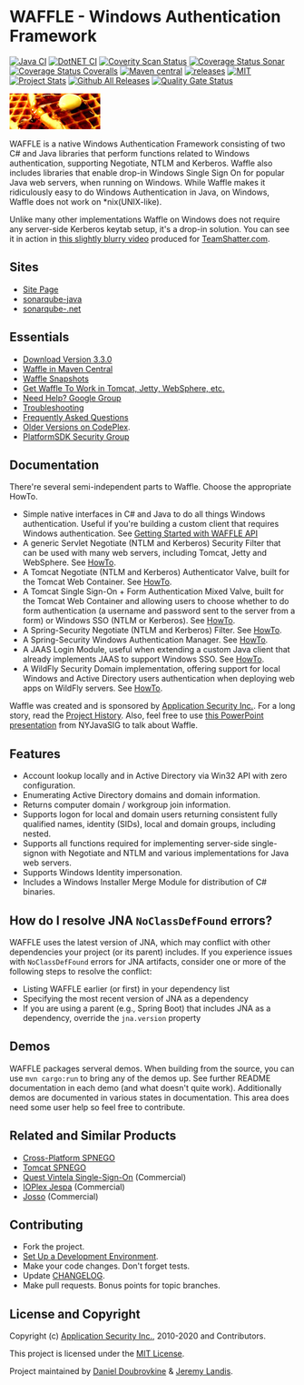 WAFFLE - Windows Authentication Framework
=========================================

[![Java CI](https://github.com/Waffle/waffle/workflows/Java%20CI/badge.svg)](https://github.com/Waffle/waffle/actions?query=workflow%3A%22Java+CI%22)
[![DotNET CI](https://github.com/Waffle/waffle/workflows/DotNET/badge.svg)](https://github.com/Waffle/waffle/workflows/DotNET)
[![Coverity Scan Status](https://scan.coverity.com/projects/22153/badge.svg)](https://scan.coverity.com/projects/22153)
[![Coverage Status Sonar](https://sonarcloud.io/api/project_badges/measure?project=Waffle_waffle&metric=coverage)](https://sonarcloud.io/component_measures?id=Waffle_waffle&metric=coverage)
[![Coverage Status Coveralls](https://coveralls.io/repos/Waffle/waffle/badge.svg?branch=master&service=github)](https://coveralls.io/github/Waffle/waffle?branch=master)
[![Maven central](https://maven-badges.herokuapp.com/maven-central/com.github.waffle/waffle-jna/badge.svg)](https://maven-badges.herokuapp.com/maven-central/com.github.waffle/waffle-jna)
[![releases](https://img.shields.io/github/v/release/Waffle/waffle)](https://github.com/Waffle/waffle/releases/tag/waffle-parent-2.3.0)
[![MIT](https://img.shields.io/badge/license-MIT-blue.svg)](https://opensource.org/licenses/MIT)
[![Project Stats](https://www.openhub.net/p/waffle/widgets/project_thin_badge.gif)](https://www.openhub.net/p/waffle)
[![Github All Releases](https://img.shields.io/github/downloads/Waffle/waffle/total.svg)](https://github.com/Waffle/waffle/)
[![Quality Gate Status](https://sonarcloud.io/api/project_badges/measure?project=Waffle_waffle&metric=alert_status)](https://sonarcloud.io/dashboard?id=Waffle_waffle)

![waffle](https://github.com/Waffle/waffle/raw/master/waffle.jpg)

WAFFLE is a native Windows Authentication Framework consisting of two C# and Java libraries that perform functions related to Windows authentication, supporting Negotiate, NTLM and Kerberos. Waffle also includes libraries that enable drop-in Windows Single Sign On for popular Java web servers, when running on Windows. While Waffle makes it ridiculously easy to do Windows Authentication in Java, on Windows, Waffle does not work on *nix(UNIX-like).

Unlike many other implementations Waffle on Windows does not require any server-side Kerberos keytab setup, it's a drop-in solution. You can see it in action in [this slightly blurry video](https://www.youtube.com/watch?v=LmTwbOh0hBU) produced for [TeamShatter.com](http://www.teamshatter.com/topics/general/team-shatter-exclusive/securing-java-applications-with-smart-cards-and-single-sign-on/). 

Sites
-----

* [Site Page](https://waffle.github.io/waffle/)
* [sonarqube-java](https://sonarcloud.io/dashboard?id=Waffle_waffle)
* [sonarqube-.net](https://sonarqube.com/dashboard/index?id=waffle)

Essentials
----------

* [Download Version 3.3.0](https://search.maven.org/remotecontent?filepath=com/github/waffle/waffle-distro/3.3.0/waffle-distro-3.3.0-distro.zip)
* [Waffle in Maven Central](https://search.maven.org/search?q=waffle)
* [Waffle Snapshots](https://oss.sonatype.org/content/repositories/snapshots/com/github/waffle/)
* [Get Waffle To Work in Tomcat, Jetty, WebSphere, etc.](Docs/ServletSingleSignOnSecurityFilter.md)
* [Need Help? Google Group](https://groups.google.com/group/waffle-users)
* [Troubleshooting](Docs/Troubleshooting.md)
* [Frequently Asked Questions](Docs/FAQ.md)
* [Older Versions on CodePlex](https://waffle.codeplex.com/).
* [PlatformSDK Security Group](https://groups.google.com/group/microsoft.public.platformsdk.security)

Documentation
-------------

There're several semi-independent parts to Waffle. Choose the appropriate HowTo.

* Simple native interfaces in C# and Java to do all things Windows authentication. Useful if you're building a custom client that requires Windows authentication. See [Getting Started with WAFFLE API](https://github.com/Waffle/waffle/blob/master/Docs/GettingStartedWithWaffleAPI.md)
* A generic Servlet Negotiate (NTLM and Kerberos) Security Filter that can be used with many web servers, including Tomcat, Jetty and WebSphere. See [HowTo](https://github.com/Waffle/waffle/blob/master/Docs/ServletSingleSignOnSecurityFilter.md).
* A Tomcat Negotiate (NTLM and Kerberos) Authenticator Valve, built for the Tomcat Web Container. See [HowTo](https://github.com/Waffle/waffle/blob/master/Docs/tomcat/TomcatSingleSignOnValve.md).
* A Tomcat Single Sign-On + Form Authentication Mixed Valve, built for the Tomcat Web Container and allowing users to choose whether to do form authentication (a username and password sent to the server from a form) or Windows SSO (NTLM or Kerberos). See [HowTo](https://github.com/Waffle/waffle/blob/master/Docs/tomcat/TomcatMixedSingleSignOnAndFormAuthenticatorValve.md).
* A Spring-Security Negotiate (NTLM and Kerberos) Filter. See [HowTo](https://github.com/Waffle/waffle/blob/master/Docs/spring/SpringSecuritySingleSignOnFilter.md).
* A Spring-Security Windows Authentication Manager. See [HowTo](https://github.com/Waffle/waffle/blob/master/Docs/spring/SpringSecurityAuthenticationProvider.md).
* A JAAS Login Module, useful when extending a custom Java client that already implements JAAS to support Windows SSO. See [HowTo](https://github.com/Waffle/waffle/blob/master/Docs/tomcat/TomcatWindowsLoginJAASAuthenticator.md).
* A WildFly Security Domain implementation, offering support for local Windows and Active Directory users authentication when deploying web apps on WildFly servers. See [HowTo](https://github.com/Waffle/waffle/blob/master/Docs/wildfly/WildFlySecurityDomain.md).

Waffle was created and is sponsored by [Application Security Inc.](https://www.trustwave.com/Company/AppSecInc-is-now-Trustwave/). For a long story, read the [Project History](https://github.com/Waffle/waffle/blob/master/HISTORY.md). Also, feel free to use [this PowerPoint presentation](http://www.slideshare.net/dblockdotorg/waffle-at-nycjavasig) from NYJavaSIG to talk about Waffle.

Features
--------

* Account lookup locally and in Active Directory via Win32 API with zero configuration.
* Enumerating Active Directory domains and domain information.
* Returns computer domain / workgroup join information.
* Supports logon for local and domain users returning consistent fully qualified names, identity (SIDs), local and domain groups, including nested.
* Supports all functions required for implementing server-side single-signon with Negotiate and NTLM and various implementations for Java web servers.
* Supports Windows Identity impersonation.
* Includes a Windows Installer Merge Module for distribution of C# binaries.

How do I resolve JNA `NoClassDefFound` errors?
----------------------------------------------
WAFFLE uses the latest version of JNA, which may conflict with other dependencies your project (or its parent) includes. If you experience issues with `NoClassDefFound` errors for JNA artifacts, consider one or more of the following steps to resolve the conflict:
* Listing WAFFLE earlier (or first) in your dependency list 
* Specifying the most recent version of JNA as a dependency
* If you are using a parent (e.g., Spring Boot) that includes JNA as a dependency, override the `jna.version` property

Demos
-----
WAFFLE packages serveral demos.  When building from the source, you can use ```mvn cargo:run``` to bring any of the demos up.  See further README documentation in each demo (and what doesn't quite work).  Additionally demos are documented in various states in documentation.  This area does need some user help so feel free to contribute.

Related and Similar Products
----------------------------

* [Cross-Platform SPNEGO](http://spnego.sourceforge.net/)
* [Tomcat SPNEGO](https://tomcatspnego.codeplex.com/)
* [Quest Vintela Single-Sign-On](http://www.quest.com/single-sign-on-for-java/) (Commercial)
* [IOPlex Jespa](https://www.ioplex.com/) (Commercial)
* [Josso](http://www.josso.org/) (Commercial)

Contributing
------------

* Fork the project.
* [Set Up a Development Environment](Docs/SettingUpDevelopmentEnvironment.md).
* Make your code changes. Don't forget tests.
* Update [CHANGELOG](CHANGELOG.md).
* Make pull requests. Bonus points for topic branches. 

License and Copyright
---------------------

Copyright (c) [Application Security Inc.](https://www.trustwave.com/Company/AppSecInc-is-now-Trustwave/), 2010-2020 and Contributors. 

This project is licensed under the [MIT License](https://github.com/Waffle/waffle/blob/master/LICENSE).

Project maintained by [Daniel Doubrovkine](https://github.com/dblock) & [Jeremy Landis](https://github.com/hazendaz).
